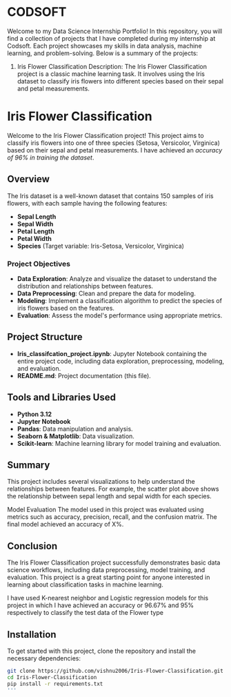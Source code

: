 # CODSOFT

Welcome to my Data Science Internship Portfolio! In this repository, you will find a collection of projects that I have completed during my internship at Codsoft. Each project showcases my skills in data analysis, machine learning, and problem-solving. Below is a summary of the projects:


1) Iris Flower Classification Description: The Iris Flower Classification project is a classic machine learning task. It involves using the Iris dataset to classify iris flowers into different species based on their sepal and petal measurements.

# Iris Flower Classification 

Welcome to the Iris Flower Classification project! This project aims to classify iris flowers into one of three species (Setosa, Versicolor, Virginica) based on their sepal and petal measurements. I have achieved an *accuracy of 96% in training the dataset*. 

## Overview

The Iris dataset is a well-known dataset that contains 150 samples of iris flowers, with each sample having the following features:

- **Sepal Length**
- **Sepal Width**
- **Petal Length**
- **Petal Width**
- **Species** (Target variable: Iris-Setosa, Versicolor, Virginica)

### Project Objectives

- **Data Exploration**: Analyze and visualize the dataset to understand the distribution and relationships between features.
- **Data Preprocessing**: Clean and prepare the data for modeling.
- **Modeling**: Implement a classification algorithm to predict the species of iris flowers based on the features.
- **Evaluation**: Assess the model's performance using appropriate metrics.

## Project Structure

- **Iris_classifcation_project.ipynb**: Jupyter Notebook containing the entire project code, including data exploration, preprocessing, modeling, and evaluation.
- **README.md**: Project documentation (this file).

## Tools and Libraries Used

- **Python 3.12**
- **Jupyter Notebook**
- **Pandas**: Data manipulation and analysis.
- **Seaborn & Matplotlib**: Data visualization.
- **Scikit-learn**: Machine learning library for model training and evaluation.

## Summary 

This project includes several visualizations to help understand the relationships between features. For example, the scatter plot above shows the relationship between sepal length and sepal width for each species.

Model Evaluation
The model used in this project was evaluated using metrics such as accuracy, precision, recall, and the confusion matrix. The final model achieved an accuracy of X%.

## Conclusion
The Iris Flower Classification project successfully demonstrates basic data science workflows, including data preprocessing, model training, and evaluation. This project is a great starting point for anyone interested in learning about classification tasks in machine learning.

I have used K-nearest neighbor and Logistic regression models for this project in which I have achieved an accuracy or 96.67% and 95% respectively to classify the test data of the Flower type



## Installation


To get started with this project, clone the repository and install the necessary dependencies:

```bash
git clone https://github.com/vishnu2006/Iris-Flower-Classification.git
cd Iris-Flower-Classification
pip install -r requirements.txt
'''

